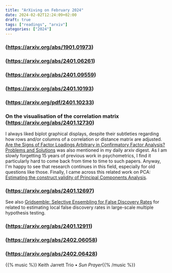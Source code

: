 ```yaml
---
title: "ArXiving on February 2024"
date: 2024-02-02T12:24:09+02:00
draft: true
tags: ["readings", "arxiv"]
categories: ["2024"]
---
```


### (https://arxiv.org/abs/1901.01973)

### (https://arxiv.org/abs/2401.06261)

### (https://arxiv.org/abs/2401.09559)

### (https://arxiv.org/abs/2401.10193)

### (https://arxiv.org/pdf/2401.10233)

### On the visualisation of the correlation matrix (https://arxiv.org/abs/2401.12730)

I always liked biplot graphical displays, despite their subtleties regarding how rows and/or columns of a correlation or distance matrix are adjusted.
[Are the Signs of Factor Loadings Arbitrary in Confirmatory Factor Analysis? Problems and Solutions](https://arxiv.org/abs/2401.12937) was also mentioned in my daily arxiv digest. As I am slowly forgetting 15 years of previous work in psychometrics, I find it particularly hard to come back from time to time to such papers. Anyway, I'm happy to see that research continues in this field, especially for old questions like those. Finally, I came across this related work on PCA: [Estimating the construct validity of Principal Components Analysis](https://arxiv.org/abs/2401.12905).

### (https://arxiv.org/abs/2401.12697)

See also [Gridsemble: Selective Ensembling for False Discovery Rates](https://arxiv.org/abs/2401.12865) for related to estimating local false discovery rates in large-scale multiple hypothesis testing.

### (https://arxiv.org/abs/2401.12911)

### (https://arxiv.org/abs/2402.06058)

### (https://arxiv.org/abs/2402.06428)

{{% music %}} Keith Jarrett Trio • _Sun Prayer_{{% /music %}}
